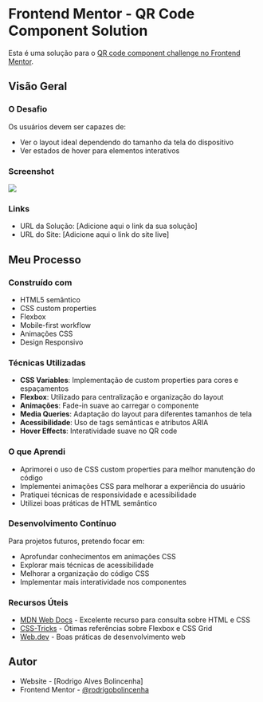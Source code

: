 # Frontend Mentor - QR Code Component Solution

Esta é uma solução para o [QR code component challenge no Frontend Mentor](https://www.frontendmentor.io/challenges/qr-code-component-iux_sIO_H).

## Visão Geral

### O Desafio

Os usuários devem ser capazes de:

- Ver o layout ideal dependendo do tamanho da tela do dispositivo
- Ver estados de hover para elementos interativos

### Screenshot

![](./design/image.jpg)

### Links

- URL da Solução: [Adicione aqui o link da sua solução]
- URL do Site: [Adicione aqui o link do site live]

## Meu Processo

### Construído com

- HTML5 semântico
- CSS custom properties
- Flexbox
- Mobile-first workflow
- Animações CSS
- Design Responsivo

### Técnicas Utilizadas

- **CSS Variables**: Implementação de custom properties para cores e espaçamentos
- **Flexbox**: Utilizado para centralização e organização do layout
- **Animações**: Fade-in suave ao carregar o componente
- **Media Queries**: Adaptação do layout para diferentes tamanhos de tela
- **Acessibilidade**: Uso de tags semânticas e atributos ARIA
- **Hover Effects**: Interatividade suave no QR code

### O que Aprendi

- Aprimorei o uso de CSS custom properties para melhor manutenção do código
- Implementei animações CSS para melhorar a experiência do usuário
- Pratiquei técnicas de responsividade e acessibilidade
- Utilizei boas práticas de HTML semântico

### Desenvolvimento Contínuo

Para projetos futuros, pretendo focar em:

- Aprofundar conhecimentos em animações CSS
- Explorar mais técnicas de acessibilidade
- Melhorar a organização do código CSS
- Implementar mais interatividade nos componentes

### Recursos Úteis

- [MDN Web Docs](https://developer.mozilla.org) - Excelente recurso para consulta sobre HTML e CSS
- [CSS-Tricks](https://css-tricks.com) - Ótimas referências sobre Flexbox e CSS Grid
- [Web.dev](https://web.dev) - Boas práticas de desenvolvimento web

## Autor

- Website - [Rodrigo Alves Bolincenha]
- Frontend Mentor - [@rodrigobolincenha](https://www.frontendmentor.io/profile/rodrigobolincenha)
